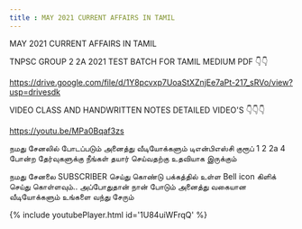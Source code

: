 ```yaml
---
title : MAY 2021 CURRENT AFFAIRS IN TAMIL
---
```


MAY 2021 CURRENT AFFAIRS IN TAMIL

TNPSC GROUP 2 2A 2021 TEST BATCH FOR TAMIL MEDIUM PDF 👇👇

https://drive.google.com/file/d/1Y8pcvxp7UoaStXZnjEe7aPt-217_sRVo/view?usp=drivesdk

VIDEO CLASS AND HANDWRITTEN NOTES DETAILED VIDEO'S 👇👇👇

https://youtu.be/MPa0Bqaf3zs

நமது சேனலில் போடப்படும் அனைத்து வீடியோக்களும் டிஎன்பிஎஸ்சி குரூப் 1 2 2a 4 போன்ற தேர்வுகளுக்கு நீங்கள் தயார் செய்வதற்கு உதவியாக இருக்கும்

நமது சேனலை SUBSCRIBER செய்து கொண்டு பக்கத்தில் உள்ள Bell icon கிளிக் செய்து கொள்ளவும்.. அப்போதுதான் நான் போடும் அனைத்து வகையான வீடியோக்களும் உங்களை வந்து சேரும்



{% include youtubePlayer.html id='1U84uiWFrqQ' %}
